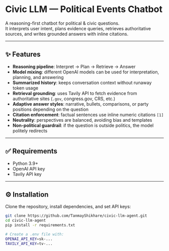 # Civic LLM — Political Events Chatbot

A reasoning-first chatbot for political & civic questions.  
It interprets user intent, plans evidence queries, retrieves authoritative sources, and writes grounded answers with inline citations.

---

## ✨ Features
- **Reasoning pipeline**: Interpret → Plan → Retrieve → Answer  
- **Model mixing**: different OpenAI models can be used for interpretation, planning, and answering  
- **Summarized history**: keeps conversation context without runaway token usage  
- **Retrieval grounding**: uses Tavily API to fetch evidence from authoritative sites (`.gov`, congress.gov, CRS, etc.)  
- **Adaptive answer styles**: narrative, bullets, comparisons, or party positions depending on the question  
- **Citation enforcement**: factual sentences use inline numeric citations `[1]`  
- **Neutrality**: perspectives are balanced, avoiding bias and templates  
- **Non-political guardrail**: if the question is outside politics, the model politely redirects  

---

## ✅ Requirements
- Python 3.9+  
- OpenAI API key  
- Tavily API key  

---

## ⚙️ Installation

Clone the repository, install dependencies, and set API keys:

```bash
git clone https://github.com/TanmayShikhare/civic-llm-agent.git
cd civic-llm-agent
pip install -r requirements.txt

# Create a .env file with:
OPENAI_API_KEY=sk-...
TAVILY_API_KEY=tv-...



